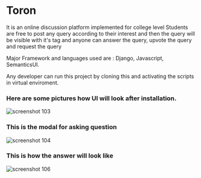 # Toron
It is an online discussion platform implemented for college level Students are free to post any query according to their interest and then the query will be visible with it's tag and anyone can answer the query, upvote the query and request the query

Major Framework and languages used are : Django, Javascript, SemanticsUI.

Any developer can run this project by cloning this and activating the scripts in virtual enviroment.

### Here are some pictures how UI will look after installation.
![screenshot 103](https://user-images.githubusercontent.com/37772172/47526588-02776900-d855-11e8-92b5-96c9b5c98cf7.png)

### This is the modal for asking question
![screenshot 104](https://user-images.githubusercontent.com/37772172/47526662-410d2380-d855-11e8-9aa0-8f882c380b10.png)

### This is how the answer will look like
![screenshot 106](https://user-images.githubusercontent.com/37772172/47526801-b5e05d80-d855-11e8-85a7-258663e6346c.png)
